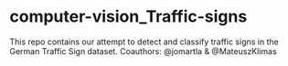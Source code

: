# computer-vision_Traffic-signs
This repo contains our attempt to detect and classify traffic signs in the German Traffic Sign dataset. Coauthors: @jomartla &amp; @MateuszKlimas
